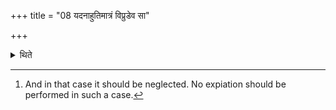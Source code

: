 +++
title = "08 यदनाहुतिमात्रं विप्रुडेव सा"

+++

<details><summary>थिते</summary>

8. That quantity (of spilt milk which is) not of the measurement (i.e. sufficient) for a libation (should be considered as) a drop only.[^1]   

[^1]: And in that case it should be neglected. No expiation should be performed in such a case.
</details>
